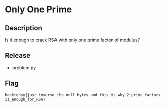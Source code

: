 # Only One Prime

## Description

Is it enough to crack RSA with only one prime factor of modulus?

## Release

- problem.py

## Flag
`hacktoday{just_inverse_the_null_bytes_and_this_is_why_2_prime_factors_is_enough_for_RSA}`
